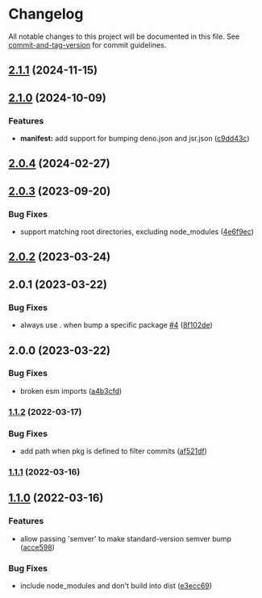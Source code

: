 # Changelog

All notable changes to this project will be documented in this file. See [commit-and-tag-version](https://github.com/absolute-version/commit-and-tag-version) for commit guidelines.

## [2.1.1](https://github.com/hyper63/hyper-ci-bump/compare/v2.1.0...v2.1.1) (2024-11-15)

## [2.1.0](https://github.com/hyper63/hyper-ci-bump/compare/v2.0.4...v2.1.0) (2024-10-09)


### Features

* **manifest:** add support for bumping deno.json and jsr.json ([c9dd43c](https://github.com/hyper63/hyper-ci-bump/commit/c9dd43c3b0863c25e4929031aa77ac8e7f83c55a))

## [2.0.4](https://github.com/hyper63/hyper-ci-bump/compare/v2.0.3...v2.0.4) (2024-02-27)

## [2.0.3](https://github.com/hyper63/hyper-ci-bump/compare/v2.0.2...v2.0.3) (2023-09-20)


### Bug Fixes

* support matching root directories, excluding node_modules ([4e6f9ec](https://github.com/hyper63/hyper-ci-bump/commit/4e6f9ec7966881b19b1c9ae74ff7486f2414b466))

## [2.0.2](https://github.com/hyper63/hyper-ci-bump/compare/v2.0.1...v2.0.2) (2023-03-24)

## 2.0.1 (2023-03-22)


### Bug Fixes

* always use . when bump a specific package [#4](https://github.com/hyper63/hyper-ci-bump/issues/4) ([8f102de](https://github.com/hyper63/hyper-ci-bump/commit/8f102deae8990c1ed68b88e0258f46e83f8cfc9d))

## 2.0.0 (2023-03-22)


### Bug Fixes

* broken esm imports ([a4b3cfd](https://github.com/hyper63/hyper-ci-bump/commit/a4b3cfdba2c0df700ffe4662afd5496e99d17df3))

### [1.1.2](https://github.com/hyper63/hyper-ci-bump/compare/v1.1.1...v1.1.2) (2022-03-17)


### Bug Fixes

* add path when pkg is defined to filter commits ([af521df](https://github.com/hyper63/hyper-ci-bump/commit/af521dfe0a2133b2cf9deec1a2d3c7b0c0bc39c0))

### [1.1.1](https://github.com/hyper63/hyper-ci-bump/compare/v1.1.0...v1.1.1) (2022-03-16)

## [1.1.0](https://github.com/hyper63/hyper-ci-bump/compare/v1.0.1...v1.1.0) (2022-03-16)


### Features

* allow passing 'semver' to make standard-version semver bump ([acce598](https://github.com/hyper63/hyper-ci-bump/commit/acce598cf11c362e505fe94a82e1e81a2180569f))


### Bug Fixes

* include node_modules and don't build into dist ([e3ecc69](https://github.com/hyper63/hyper-ci-bump/commit/e3ecc6908cebd6ecd3f6000b25cfb4a0be72d957))

